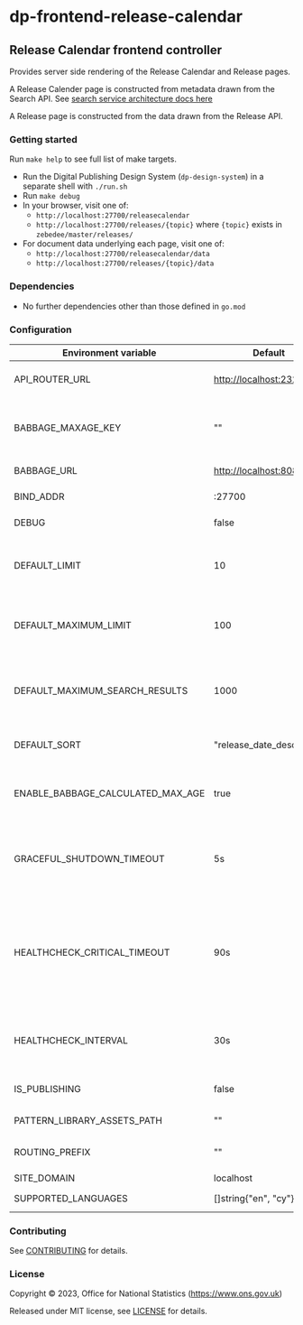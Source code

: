 # dp-frontend-release-calendar

## Release Calendar frontend controller

Provides server side rendering of the Release Calendar and Release pages.

A Release Calender page is constructed from metadata drawn from the Search API. See [search service architecture docs here](https://github.com/ONSdigital/dp-search-api/tree/develop/architecture#search-service-architecture)

A Release page is constructed from the data drawn from the Release API.

### Getting started

Run `make help` to see full list of make targets.

* Run the Digital Publishing Design System (`dp-design-system`) in a
  separate shell with `./run.sh`
* Run `make debug`
* In your browser, visit one of:
  * `http://localhost:27700/releasecalendar`
  * `http://localhost:27700/releases/{topic}` where `{topic}` exists in `zebedee/master/releases/`
* For document data underlying each page, visit one of:
  * `http://localhost:27700/releasecalendar/data`
  * `http://localhost:27700/releases/{topic}/data`

### Dependencies

* No further dependencies other than those defined in `go.mod`

### Configuration

| Environment variable           | Default                   | Description                                                                                                        |
|--------------------------------|---------------------------|--------------------------------------------------------------------------------------------------------------------|
| API_ROUTER_URL                 | <http://localhost:23200/v1> | The URL of the [dp-api-router](https://github.com/ONSdigital/dp-api-router)                                        |
| BABBAGE_MAXAGE_KEY             | ""                        | The key required to get the max age value from babbage                                                             |
| BABBAGE_URL                    | <http://localhost:8080>     | The URL of [babbage](https://github.com/ONSdigital/babbage)                                                        |
| BIND_ADDR                      | :27700                    | The host and port to bind to                                                                                       |
| DEBUG                          | false                     | Enable debug mode                                                                                                  |
| DEFAULT_LIMIT                  | 10                        | The default size of (number of search results on) a page                                                           |
| DEFAULT_MAXIMUM_LIMIT          | 100                       | The default maximum size of (number of search results on) a page                                                   |
| DEFAULT_MAXIMUM_SEARCH_RESULTS | 1000                      | The default maximum number of search results that will be paged                                                    |
| DEFAULT_SORT                   | "release_date_desc"       | The default sort order of search results                                                                           |
| ENABLE_BABBAGE_CALCULATED_MAX_AGE | true                   | If true use Babbage to calculate max age for cache headers                                                         |
| GRACEFUL_SHUTDOWN_TIMEOUT      | 5s                        | The graceful shutdown timeout in seconds (`time.Duration` format)                                                  |
| HEALTHCHECK_CRITICAL_TIMEOUT   | 90s                       | Time to wait until an unhealthy dependent propagates its state to make this app unhealthy (`time.Duration` format) |
| HEALTHCHECK_INTERVAL           | 30s                       | Time between self-healthchecks (`time.Duration` format)                                                            |
| IS_PUBLISHING                  | false                     | Mode in which the service is running  										   |
| PATTERN_LIBRARY_ASSETS_PATH    | ""                        | Pattern library location                                                                                           |
| ROUTING_PREFIX                 | ""                        | Any routing prefix for the service                                                                                 |
| SITE_DOMAIN                    | localhost                 |                                                                                                                    |
| SUPPORTED_LANGUAGES            | []string{"en", "cy"}     | Supported languages                                                                                                |

### Contributing

See [CONTRIBUTING](CONTRIBUTING.md) for details.

### License

Copyright © 2023, Office for National Statistics (<https://www.ons.gov.uk>)

Released under MIT license, see [LICENSE](LICENSE.md) for details.
